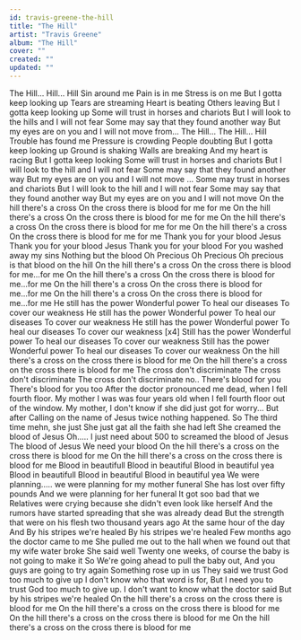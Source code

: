 ```yaml
---
id: travis-greene-the-hill
title: "The Hill"
artist: "Travis Greene"
album: "The Hill"
cover: ""
created: ""
updated: ""
---
```


The Hill... Hill... Hill
Sin around me
Pain is in me
Stress is on me
But I gotta keep looking up
Tears are streaming
Heart is beating
Others leaving
But I gotta keep looking up
Some will trust in horses and chariots
But I will look to the hills and I will not fear
Some may say that they found another way
But my eyes are on you and I will not move from...
The Hill... The Hill... Hill
Trouble has found me
Pressure is crowding
People doubting
But I gotta keep looking up
Ground is shaking
Walls are breaking
And my heart is racing
But I gotta keep looking
Some will trust in horses and chariots
But I will look to the hill and I will not fear
Some may say that they found another way
But my eyes are on you and I will not move ...
Some may trust in horses and chariots
But I will look to the hill and I will not fear
Some may say that they found another way
But my eyes are on you and I will not move
On the hill there's a cross
On the cross there is blood for me for me
On the hill there's a cross
On the cross there is blood for me for me
On the hill there's a cross
On the cross there is blood for me for me
On the hill there's a cross
On the cross there is blood for me for me
Thank you for your blood Jesus
Thank you for your blood Jesus
Thank you for your blood
For you washed away my sins
Nothing but the blood
Oh Precious
Oh Precious
Oh precious is that blood on the hill
On the hill there's a cross
On the cross there is blood for me...for me
On the hill there's a cross
On the cross there is blood for me...for me
On the hill there's a cross
On the cross there is blood for me...for me
On the hill there's a cross
On the cross there is blood for me...for me
He still has the power
Wonderful power
To heal our diseases
To cover our weakness
He still has the power
Wonderful power
To heal our diseases
To cover our weakness
He still has the power
Wonderful power
To heal our diseases
To cover our weakness
[x4]
Still has the power
Wonderful power
To heal our diseases
To cover our weakness
Still has the power
Wonderful power
To heal our diseases
To cover our weakness
On the hill there's a cross on the cross there is blood for me
On the hill there's a cross on the cross there is blood for me
The cross don't discriminate
The cross don't discriminate
The cross don't discriminate no..
There's blood for you
There's blood for you too
After the doctor pronounced me dead, when I fell fourth floor.
My mother I was was four years old when I fell fourth floor out of the window.
My mother, I don't know if she did just got for worry... But after
Calling on the name of Jesus twice nothing happened.
So The third time mehn, she just
She just gat all the faith she had left
She creamed the blood of Jesus
Oh.....
I just need about 500 to screamed the blood of Jesus
The blood of Jesus
We need your blood
On the hill there's a cross on the cross there is blood for me
On the hill there's a cross on the cross there is blood for me
Blood in beautifull
Blood in beautiful
Blood in beautiful yea
Blood in beautifull
Blood in beautiful
Blood in beautiful yea
We were planning..... we were planning for my mother funeral
She has lost over fifty pounds
And we were planning for her funeral
It got soo bad that we
Relatives were crying because she didn't even look like herself
And the rumors have started spreading that she was already dead
But the strength that were on his flesh two thousand years ago
At the same hour of the day
And By his stripes we're healed
By his stripes we're healed
Few months ago the doctor came to me
She pulled me out to the hall
when we found out that my wife water broke
She said well Twenty one weeks, of course the baby is not going to make it
So We're going ahead to pull the baby out,
And you guys are going to try again
Something rose up in us
They said we trust God too much to give up
I don't know who that word is for,
But I need you to trust God too much to give up.
I don't want to know what the doctor said
But by his stripes we're healed
On the hill there's a cross on the cross there is blood for me
On the hill there's a cross on the cross there is blood for me
On the hill there's a cross on the cross there is blood for me
On the hill there's a cross on the cross there is blood for me